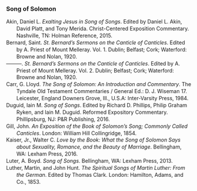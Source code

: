 ### Song of Solomon 

<div class="csl-bib-body" style="line-height: 1.35; margin-left: 2em; text-indent:-2em;">
  <div class="csl-entry">Akin, Daniel L. <i>Exalting Jesus in Song of Songs</i>. Edited by Daniel L. Akin, David Platt, and Tony Merida. Christ-Centered Exposition Commentary. Nashville, TN: Holman Reference, 2015.</div>
  <span class="Z3988" title="url_ver=Z39.88-2004&amp;ctx_ver=Z39.88-2004&amp;rfr_id=info%3Asid%2Fzotero.org%3A2&amp;rft_val_fmt=info%3Aofi%2Ffmt%3Akev%3Amtx%3Abook&amp;rft.genre=book&amp;rft.btitle=Exalting%20Jesus%20in%20Song%20of%20Songs&amp;rft.place=Nashville%2C%20TN&amp;rft.publisher=Holman%20Reference&amp;rft.series=Christ-Centered%20Exposition%20Commentary&amp;rft.aufirst=Daniel%20L.&amp;rft.aulast=Akin&amp;rft.au=Daniel%20L.%20Akin&amp;rft.au=Daniel%20L.%20Akin&amp;rft.au=David%20Platt&amp;rft.au=Tony%20Merida&amp;rft.date=2015"></span>
  <div class="csl-entry">Bernard, Saint. <i>St. Bernard’s Sermons on the Canticle of Canticles</i>. Edited by A. Priest of Mount Melleray. Vol. 1. Dublin; Belfast; Cork; Waterford: Browne and Nolan, 1920.</div>
  <span class="Z3988" title="url_ver=Z39.88-2004&amp;ctx_ver=Z39.88-2004&amp;rfr_id=info%3Asid%2Fzotero.org%3A2&amp;rft_val_fmt=info%3Aofi%2Ffmt%3Akev%3Amtx%3Abook&amp;rft.genre=book&amp;rft.btitle=St.%20Bernard%E2%80%99s%20Sermons%20on%20the%20Canticle%20of%20Canticles&amp;rft.place=Dublin%3B%20Belfast%3B%20Cork%3B%20Waterford&amp;rft.publisher=Browne%20and%20Nolan&amp;rft.aufirst=Saint&amp;rft.aulast=Bernard&amp;rft.au=Saint%20Bernard&amp;rft.au=A.%20Priest%20of%20Mount%20Melleray&amp;rft.date=1920"></span>
  <div class="csl-entry">———. <i>St. Bernard’s Sermons on the Canticle of Canticles</i>. Edited by A. Priest of Mount Melleray. Vol. 2. Dublin; Belfast; Cork; Waterford: Browne and Nolan, 1920.</div>
  <span class="Z3988" title="url_ver=Z39.88-2004&amp;ctx_ver=Z39.88-2004&amp;rfr_id=info%3Asid%2Fzotero.org%3A2&amp;rft_val_fmt=info%3Aofi%2Ffmt%3Akev%3Amtx%3Abook&amp;rft.genre=book&amp;rft.btitle=St.%20Bernard%E2%80%99s%20Sermons%20on%20the%20Canticle%20of%20Canticles&amp;rft.place=Dublin%3B%20Belfast%3B%20Cork%3B%20Waterford&amp;rft.publisher=Browne%20and%20Nolan&amp;rft.aufirst=Saint&amp;rft.aulast=Bernard&amp;rft.au=Saint%20Bernard&amp;rft.au=A.%20Priest%20of%20Mount%20Melleray&amp;rft.date=1920"></span>
  <div class="csl-entry">Carr, G. Lloyd. <i>The Song of Solomon: An Introduction and Commentary</i>. The Tyndale Old Testament Commentaries / General Ed.: D. J. Wiseman 17. Leicester, England Downers Grove, Ill., U.S.A: Inter-Varsity Press, 1984.</div>
  <span class="Z3988" title="url_ver=Z39.88-2004&amp;ctx_ver=Z39.88-2004&amp;rfr_id=info%3Asid%2Fzotero.org%3A2&amp;rft_id=urn%3Aisbn%3A978-0-87784-268-2%20978-0-85111-839-0&amp;rft_val_fmt=info%3Aofi%2Ffmt%3Akev%3Amtx%3Abook&amp;rft.genre=book&amp;rft.btitle=The%20Song%20of%20Solomon%3A%20an%20introduction%20and%20commentary&amp;rft.place=Leicester%2C%20England%20Downers%20Grove%2C%20Ill.%2C%20U.S.A&amp;rft.publisher=Inter-Varsity%20Press&amp;rft.series=The%20Tyndale%20Old%20Testament%20commentaries%20%2F%20general%20ed.%3A%20D.%20J.%20Wiseman&amp;rft.aufirst=G.%20Lloyd&amp;rft.aulast=Carr&amp;rft.au=G.%20Lloyd%20Carr&amp;rft.date=1984&amp;rft.tpages=175&amp;rft.isbn=978-0-87784-268-2%20978-0-85111-839-0&amp;rft.language=eng"></span>
  <div class="csl-entry">Duguid, Iain M. <i>Song of Songs</i>. Edited by Richard D. Phillips, Philip Graham Ryken, and Iain M. Duguid. Reformed Expository Commentary. Phillipsburg, NJ: P&amp;R Publishing, 2016.</div>
  <span class="Z3988" title="url_ver=Z39.88-2004&amp;ctx_ver=Z39.88-2004&amp;rfr_id=info%3Asid%2Fzotero.org%3A2&amp;rft_val_fmt=info%3Aofi%2Ffmt%3Akev%3Amtx%3Abook&amp;rft.genre=book&amp;rft.btitle=Song%20of%20Songs&amp;rft.place=Phillipsburg%2C%20NJ&amp;rft.publisher=P%26R%20Publishing&amp;rft.series=Reformed%20Expository%20Commentary&amp;rft.aufirst=Iain%20M.&amp;rft.aulast=Duguid&amp;rft.au=Iain%20M.%20Duguid&amp;rft.au=Richard%20D.%20Phillips&amp;rft.au=Philip%20Graham%20Ryken&amp;rft.au=Iain%20M.%20Duguid&amp;rft.date=2016"></span>
  <div class="csl-entry">Gill, John. <i>An Exposition of the Book of Solomon’s Song; Commonly Called Canticles</i>. London: William Hill Collingridge, 1854.</div>
  <span class="Z3988" title="url_ver=Z39.88-2004&amp;ctx_ver=Z39.88-2004&amp;rfr_id=info%3Asid%2Fzotero.org%3A2&amp;rft_val_fmt=info%3Aofi%2Ffmt%3Akev%3Amtx%3Abook&amp;rft.genre=book&amp;rft.btitle=An%20Exposition%20of%20the%20Book%20of%20Solomon%E2%80%99s%20Song%3B%20Commonly%20Called%20Canticles&amp;rft.place=London&amp;rft.publisher=William%20Hill%20Collingridge&amp;rft.aufirst=John&amp;rft.aulast=Gill&amp;rft.au=John%20Gill&amp;rft.date=1854"></span>
  <div class="csl-entry">Kaiser, Jr., Walter C. <i>Love by the Book: What the Song of Solomon Says about Sexuality, Romance, and the Beauty of Marriage</i>. Bellingham, WA: Lexham Press, 2016.</div>
  <span class="Z3988" title="url_ver=Z39.88-2004&amp;ctx_ver=Z39.88-2004&amp;rfr_id=info%3Asid%2Fzotero.org%3A2&amp;rft_val_fmt=info%3Aofi%2Ffmt%3Akev%3Amtx%3Abook&amp;rft.genre=book&amp;rft.btitle=Love%20by%20the%20Book%3A%20What%20the%20Song%20of%20Solomon%20Says%20about%20Sexuality%2C%20Romance%2C%20and%20the%20Beauty%20of%20Marriage&amp;rft.place=Bellingham%2C%20WA&amp;rft.publisher=Lexham%20Press&amp;rft.aufirst=Jr.%2C%20Walter%20C.&amp;rft.aulast=Kaiser&amp;rft.au=Jr.%2C%20Walter%20C.%20Kaiser&amp;rft.date=2016"></span>
  <div class="csl-entry">Luter, A. Boyd. <i>Song of Songs</i>. Bellingham, WA: Lexham Press, 2013.</div>
  <span class="Z3988" title="url_ver=Z39.88-2004&amp;ctx_ver=Z39.88-2004&amp;rfr_id=info%3Asid%2Fzotero.org%3A2&amp;rft_val_fmt=info%3Aofi%2Ffmt%3Akev%3Amtx%3Abook&amp;rft.genre=book&amp;rft.btitle=Song%20of%20Songs&amp;rft.place=Bellingham%2C%20WA&amp;rft.publisher=Lexham%20Press&amp;rft.aufirst=A.%20Boyd&amp;rft.aulast=Luter&amp;rft.au=A.%20Boyd%20Luter&amp;rft.date=2013"></span>
  <div class="csl-entry">Luther, Martin, and John Hunt. <i>The Spiritual Songs of Martin Luther: From the German</i>. Edited by Thomas Clark. London: Hamilton, Adams, and Co., 1853.</div>
  <span class="Z3988" title="url_ver=Z39.88-2004&amp;ctx_ver=Z39.88-2004&amp;rfr_id=info%3Asid%2Fzotero.org%3A2&amp;rft_val_fmt=info%3Aofi%2Ffmt%3Akev%3Amtx%3Abook&amp;rft.genre=book&amp;rft.btitle=The%20Spiritual%20Songs%20of%20Martin%20Luther%3A%20From%20the%20German&amp;rft.place=London&amp;rft.publisher=Hamilton%2C%20Adams%2C%20and%20Co.&amp;rft.aufirst=Martin&amp;rft.aulast=Luther&amp;rft.au=Martin%20Luther&amp;rft.au=John%20Hunt&amp;rft.au=Thomas%20Clark&amp;rft.date=1853"></span>
</div>